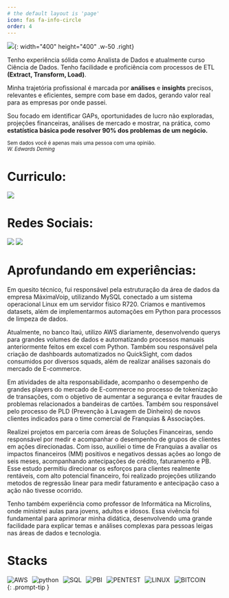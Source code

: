```yaml
---
# the default layout is 'page'
icon: fas fa-info-circle
order: 4
---
```



![](https://cdn.jsdelivr.net/gh/jony128/cdn@main/notebookimg2.png){: width="400" height="400" .w-50 .right}

Tenho experiência sólida como Analista de Dados e atualmente curso Ciência de Dados. Tenho facilidade e proficiência com processos de ETL **(Extract, Transform, Load)**.<br>

Minha trajetória profissional é marcada por **análises** e **insights** precisos, relevantes e eficientes, sempre com base em dados, gerando valor real para as empresas por onde passei.

Sou focado em identificar GAPs, oportunidades de lucro não exploradas, projeções financeiras, análises de mercado e mostrar, na prática, como **estatística básica pode resolver 90% dos problemas de um negócio.**

<sub>Sem dados você é apenas mais uma pessoa com uma opinião.<br> *W. Edwards Deming*</sub>

# Curriculo:

[![](https://img.shields.io/badge/PDF-D14836?style=for-the-badge&logo=PDF&logoColor=white)](https://cdn.jsdelivr.net/gh/jony128/Resume@main/Joao%20Vitor%20Amorim%20Data%20Analyst.pdf)

# Redes Sociais:  

[![](https://img.shields.io/badge/LinkedIn-0077B5?style=for-the-badge&logo=linkedin&logoColor=white)](https://www.linkedin.com/in/joao-vitor-145d3d/)
[![](https://img.shields.io/badge/Gmail-D14836?style=for-the-badge&logo=gmail&logoColor=white)](https://mail.google.com/mail/?view=cm&to=joaovitoramorim0001@gmail.com)


# Aprofundando em experiências:

Em quesito técnico, fui responsável pela estruturação da área de dados da empresa MáximaVoip, utilizando MySQL conectado a um sistema operacional Linux em um servidor físico R720. Criamos e mantivemos datasets, além de implementarmos automações em Python para processos de limpeza de dados.

Atualmente, no banco Itaú, utilizo AWS diariamente, desenvolvendo querys para grandes volumes de dados e automatizando processos manuais anteriormente feitos em excel com Python. Também sou responsável pela criação de dashboards automatizados no QuickSight, com dados consumidos por diversos squads, além de realizar análises sazonais do mercado de E-commerce.

Em atividades de alta responsabilidade, acompanho o desempenho de grandes players do mercado de E-commerce no processo de tokenização de transações, com o objetivo de aumentar a segurança e evitar fraudes de problemas relacionados a bandeiras de cartões. Também sou responsável pelo processo de PLD (Prevenção à Lavagem de Dinheiro) de novos clientes indicados para o time comercial de Franquias & Associações.

Realizei projetos em parceria com áreas de Soluções Financeiras, sendo responsável por medir e acompanhar o desempenho de grupos de clientes em ações direcionadas. Com isso, auxiliei o time de Franquias a avaliar os impactos financeiros (MM) positivos e negativos dessas ações ao longo de seis meses, acompanhando antecipações de crédito, faturamento e PB. Esse estudo permitiu direcionar os esforços para clientes realmente rentáveis, com alto potencial financeiro, foi realizado projeções utilizando metodos de regressão linear para medir faturamento e antecipação caso a ação não tivesse ocorrido. 

Tenho também experiência como professor de Informática na Microlins, onde ministrei aulas para jovens, adultos e idosos. Essa vivência foi fundamental para aprimorar minha didática, desenvolvendo uma grande facilidade para explicar temas e análises complexas para pessoas leigas nas áreas de dados e tecnologia.


# Stacks 
<div style="text-align: left; display: flex; flex-wrap: wrap; gap: 10px;">
    <img src="https://img.icons8.com/?size=64&amp;id=33039&amp;format=png&amp;color=7950F2" alt="AWS">
    <img src="https://img.icons8.com/?size=64&amp;id=6DuoGHb03MQm&amp;format=png&amp;color=7950F2" alt="python">
    <img src="https://img.icons8.com/?size=64&amp;id=B3VgW5sZRz8U&amp;format=png&amp;color=7950F2" alt="SQL">
    <img src="https://img.icons8.com/?size=64&amp;id=70667&amp;format=png&amp;color=7950F2" alt="PBI">
    <img src="https://img.icons8.com/?size=64&amp;id=6LNIYS1zWvw7&amp;format=png&amp;color=7950F2" alt="PENTEST">
    <img src="https://img.icons8.com/?size=64&amp;id=HF4xGsjDERHf&amp;format=png&amp;color=7950F2" alt="LINUX">
    <img src="https://img.icons8.com/?size=64&id=24455&format=png&color=f7931a" alt="BITCOIN">
</div>
<!-- > Add Markdown syntax content to file `_tabs/about.md`{: .filepath } and it will show up on this page. -->
{: .prompt-tip }